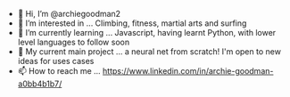 - 👋 Hi, I’m @archiegoodman2
- 👀 I’m interested in ... Climbing, fitness, martial arts and surfing
- 🌱 I’m currently learning ... Javascript, having learnt Python, with lower level languages to follow soon
- 💞️ My current main project ... a neural net from scratch! I'm open to new ideas for uses cases
- 📫 How to reach me ... https://www.linkedin.com/in/archie-goodman-a0bb4b1b7/ 



<!---
archiegoodman2/archiegoodman2 is a ✨ special ✨ repository because its `README.md` (this file) appears on your GitHub profile.
You can click the Preview link to take a look at your changes
--->


